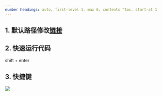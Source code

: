 ```yaml
---
number headings: auto, first-level 1, max 6, contents ^toc, start-at 1, _.1.1.
---
```

## 1. 默认路径修改[链接](https://blog.csdn.net/yuanxiang01/article/details/79217469)
## 2. 快速运行代码
shift + enter
## 3. 快捷键
![](Pasted%20image%2020231122160831.png)
